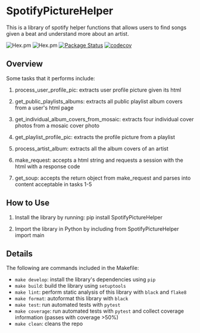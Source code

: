# SpotifyPictureHelper
This is a library of spotify helper functions that allows users to find songs given a beat and understand more about an artist. 

![Hex.pm](https://img.shields.io/hexpm/l/apa?style=plastic)
![Hex.pm](https://img.shields.io/github/issues/daisyye0730/spotify_find_beats)
[![Package Status](https://img.shields.io/github/actions/workflow/status/daisyye0730/spotify_find_beats/build.yml)](https://github.com/daisyye0730/spotify_find_beats/)
[![codecov](https://codecov.io/gh/daisyye0730/SpotifyPictureHelper/branch/main/graph/badge.svg)](https://codecov.io/gh/daisyye0730/SpotifyPictureHelper)

## Overview
Some tasks that it performs include:

1. process_user_profile_pic: extracts user profile picture given its html

2. get_public_playlists_albums: extracts all public playlist album covers from a user's html page 

3. get_individual_album_covers_from_mosaic: extracts four individual cover photos from a mosaic cover photo

4. get_playlist_profile_pic: extracts the profile picture from a playlist 

5. process_artist_album: extracts all the album covers of an artist 

6. make_request: accepts a html string and requests a session with the html with a response code 

7. get_soup: accepts the return object from make_request and parses into content acceptable in tasks 1-5

## How to Use  
1. Install the library by running: pip install SpotifyPictureHelper

2. Import the library in Python by including from SpotifyPictureHelper import main

## Details
The following are commands included in the Makefile:
- `make develop`: install the library's dependencies using `pip`
- `make build`: build the library using `setuptools`
- `make lint`: perform static analysis of this library with `black` and `flake8`
- `make format`: autoformat this library with `black`
- `make test`: run automated tests with `pytest`
- `make coverage`: run automated tests with `pytest` and collect coverage information (passes with coverage >50%)
- `make clean`: cleans the repo